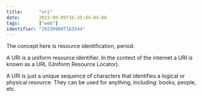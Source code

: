```yaml
---
title:      "uri"
date:       2023-09-09T16:35:44-04:00
tags:       ["web"]
identifier: "20230909T163544"
---
```

The concept here is resource identification, period.

A URI is a uniform resource identifier. In the context of the internet
a URI is known as a URL (Uniform Resource Locator).

A URI is just a unique sequence of characters that identifies a
logical or physical resource. They can be used for anything,
including: books, people, etc.

